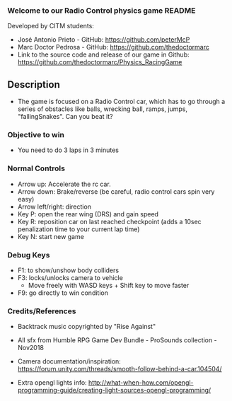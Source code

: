 ﻿
 ### Welcome to our Radio Control physics game README 

Developed by CITM students: 

- José Antonio Prieto - GitHub: https://github.com/peterMcP
- Marc Doctor Pedrosa - GitHub: https://github.com/thedoctormarc
- Link to the source code and release of our game in Github: 
https://github.com/thedoctormarc/Physics_RacingGame


## Description
- The game is focused on a Radio Control car, 
which has to go through a series of obstacles 
like balls, wrecking ball, ramps, jumps, "fallingSnakes". Can you beat it?
 
### Objective to win 
- You need to do 3 laps in 3 minutes

### Normal Controls

- Arrow up: Accelerate the rc car.
- Arrow down: Brake/reverse (be careful, radio control cars spin very easy)
- Arrow left/right: direction
- Key P: open the rear wing (DRS) and gain speed
- Key R: reposition car on last reached checkpoint (adds a 10sec penalization time to your current lap time)
- Key N: start new game

### Debug Keys

- F1: to show/unshow body colliders
- F3: locks/unlocks camera to vehicle
  - Move freely with WASD keys + Shift key to move faster
- F9: go directly to win condition

### Credits/References

- Backtrack music copyrighted by "Rise Against"
- All sfx from Humble RPG Game Dev Bundle - ProSounds collection - Nov2018

- Camera documentation/inspiration: https://forum.unity.com/threads/smooth-follow-behind-a-car.104504/
- Extra opengl lights info: http://what-when-how.com/opengl-programming-guide/creating-light-sources-opengl-programming/
